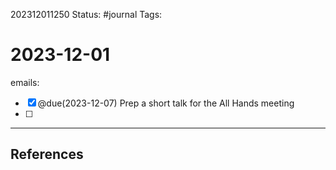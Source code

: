202312011250
Status: #journal
Tags: 

# 2023-12-01

emails: 
- [x]  @due(2023-12-07) Prep a short talk for the All Hands meeting 
- [ ] 

---
## References
